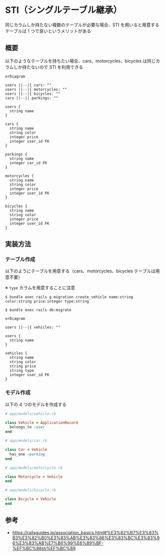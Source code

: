 # STI（シングルテーブル継承）

同じカラムしか持たない複数のテーブルが必要な場合、STI を用いると用意するテーブルは 1 つで良いというメリットがある

## 概要

以下のようなテーブルを持ちたい場合、cars、motorcycles、bicycles は同じカラムしか持たないので STI を利用できる

```mermaid
erDiagram

users ||--|{ cars: ""
users ||--|{ motorcycles: ""
users ||--|{ bicycles: ""
cars ||--|| parkings: ""

users {
  string name
}

cars {
  string name
  string color
  integer price
  integer user_id FK
}

parkings {
  string name
  integer car_id FK
}

motorcycles {
  string name
  string color
  integer price
  integer user_id FK
}

bicycles {
  string name
  string color
  integer price
  integer user_id FK
}
```

## 実装方法

### テーブル作成

以下のようにテーブルを用意する（cars、motorcycles、bicycles テーブルは用意不要）

※ `type` カラムを用意することに注意

```
$ bundle exec rails g migration create_vehicle name:string color:string price:integer type:string
```

```
$ bundle exec rails db:migrate
```

```mermaid
erDiagram

users ||--|{ vehicles: ""

users {
  string name
}

vehicles {
  string name
  string color
  string price
  string type
  integer user_id FK
}
```

### モデル作成

以下の 4 つのモデルを作成する

```ruby
# app/models/vehicle.rb

class Vehicle < ApplicationRecord
  belongs_to :user
end
```

```ruby
# app/models/car.rb

class Car < Vehicle
  has_one :parking
end
```

```ruby
# app/models/motorcycle.rb

class Motorcycle < Vehicle
end
```

```ruby
# app/models/bicycle.rb

class Bicycle < Vehicle
end
```

## 参考

- https://railsguides.jp/association_basics.html#%E3%82%B7%E3%83%B3%E3%82%B0%E3%83%AB%E3%83%86%E3%83%BC%E3%83%96%E3%83%AB%E7%B6%99%E6%89%BF-%EF%BC%88sti%EF%BC%89
